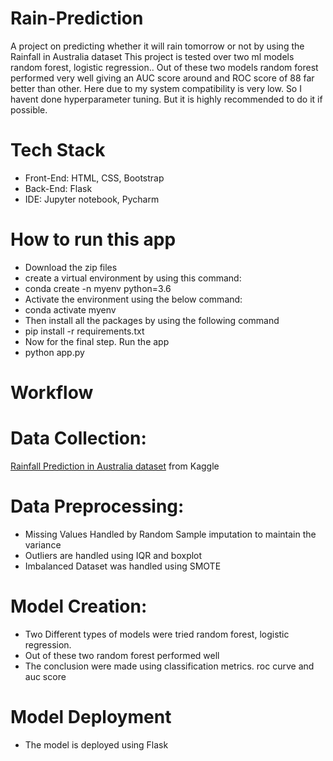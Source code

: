  
# Rain-Prediction
A project on predicting whether it will rain tomorrow or not by using the Rainfall in Australia dataset
This project is tested over two ml models random forest, logistic regression..
Out of these two  models random forest performed very well giving an AUC score around and ROC score of 88 far better than other.
Here due to my system compatibility is very low. So I havent done hyperparameter tuning. But it is highly recommended to do it if possible.

# Tech Stack
* Front-End: HTML, CSS, Bootstrap
* Back-End: Flask
* IDE: Jupyter notebook, Pycharm

# How to run this app
* Download the zip files
* create a virtual environment by using this command:
* conda create -n myenv python=3.6
* Activate the environment using the below command:
* conda activate myenv
* Then install all the packages by using the following command
* pip install -r requirements.txt
* Now for the final step. Run the app
* python app.py



# Workflow

# Data Collection: 
[Rainfall Prediction in Australia dataset](https://www.kaggle.com/jsphyg/weather-dataset-rattle-package) from Kaggle
# Data Preprocessing: 
* Missing Values Handled by Random Sample imputation to maintain the variance
* Outliers are handled using IQR and boxplot
*  Imbalanced Dataset was handled using SMOTE
# Model Creation:
* Two Different types of models were tried random forest, logistic regression.
* Out of these two random forest performed well
* The conclusion were made using classification metrics. roc curve and auc score
# Model Deployment
* The model is deployed using Flask 




